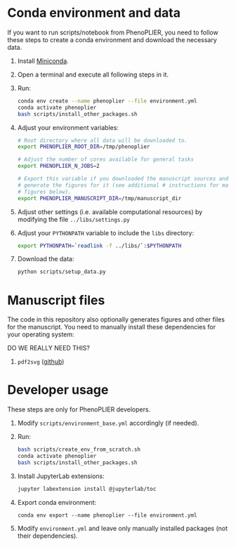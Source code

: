 # Conda environment and data

If you want to run scripts/notebook from PhenoPLIER, you need to follow these steps to create a
conda environment and download the necessary data.

1. Install [Miniconda](https://docs.conda.io/en/latest/miniconda.html).
1. Open a terminal and execute all following steps in it.
1. Run:
 
    ```bash
    conda env create --name phenoplier --file environment.yml
    conda activate phenoplier
    bash scripts/install_other_packages.sh
    ```

1. Adjust your environment variables:

    ```bash
    # Root directory where all data will be downloaded to.
    export PHENOPLIER_ROOT_DIR=/tmp/phenoplier

    # Adjust the number of cores available for general tasks
    export PHENOPLIER_N_JOBS=2
   
    # Export this variable if you downloaded the manuscript sources and want to
    # generate the figures for it (see additional # instructions for manuscript
    # figures below).
    export PHENOPLIER_MANUSCRIPT_DIR=/tmp/manuscript_dir
    ```

1. Adjust other settings (i.e. available computational resources) by modifying the
file `../libs/settings.py`

1. Adjust your `PYTHONPATH` variable to include the `libs` directory:

    ```bash
    export PYTHONPATH=`readlink -f ../libs/`:$PYTHONPATH
    ```

1. Download the data:

    ```bash
    python scripts/setup_data.py
    ```


# Manuscript files

The code in this repository also optionally generates figures and other files for the manuscript.
You need to manually install these dependencies for your operating system:

DO WE REALLY NEED THIS?

1. `pdf2svg` ([github](https://github.com/dawbarton/pdf2svg))


# Developer usage

These steps are only for PhenoPLIER developers.

1. Modify `scripts/environment_base.yml` accordingly (if needed).
1. Run:
 
    ```bash
    bash scripts/create_env_from_scratch.sh
    conda activate phenoplier
    bash scripts/install_other_packages.sh
    ```

1. Install JupyterLab extensions:
 
    ```bash
    jupyter labextension install @jupyterlab/toc
    ```

1. Export conda environment:

    ```
    conda env export --name phenoplier --file environment.yml
    ```

1. Modify `environment.yml` and leave only manually installed packages (not their dependencies).

